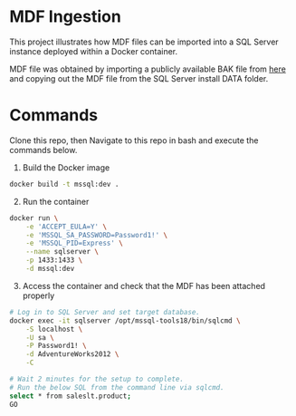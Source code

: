 # MDF Ingestion

This project illustrates how MDF files can be imported into a SQL Server instance deployed within a Docker container.

MDF file was obtained by importing a publicly available BAK file from [here](https://github.com/Microsoft/sql-server-samples/releases/download/adventureworks/AdventureWorksLT2022.bak) and copying out the MDF file from the SQL Server install DATA folder.

# Commands

Clone this repo, then Navigate to this repo in bash and execute the commands below.

1. Build the Docker image

```sh
docker build -t mssql:dev .
```

2. Run the container

```sh
docker run \
    -e 'ACCEPT_EULA=Y' \
    -e 'MSSQL_SA_PASSWORD=Password1!' \
    -e 'MSSQL_PID=Express' \
    --name sqlserver \
    -p 1433:1433 \
    -d mssql:dev
```

3. Access the container and check that the MDF has been attached properly

```sh
# Log in to SQL Server and set target database.
docker exec -it sqlserver /opt/mssql-tools18/bin/sqlcmd \
    -S localhost \
    -U sa \
    -P Password1! \
    -d AdventureWorks2012 \
    -C

# Wait 2 minutes for the setup to complete.
# Run the below SQL from the command line via sqlcmd.
select * from saleslt.product;
GO
```
